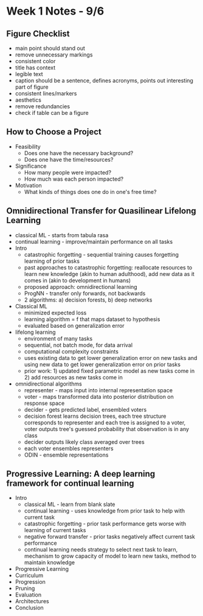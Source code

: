 # Week 1 Notes - 9/6
## Figure Checklist
- main point should stand out
- remove unnecessary markings
- consistent color
- title has context
- legible text
- caption should be a sentence, defines acronyms, points out interesting part of figure
- consistent lines/markers
- aesthetics
- remove redundancies 
- check if table can be a figure

## How to Choose a Project
- Feasibility
  - Does one have the necessary background?
  - Does one have the time/resources?
- Significance
  - How many people were impacted?
  - How much was each person impacted?
- Motivation
  - What kinds of things does one do in one's free time?

## Omnidirectional Transfer for Quasilinear Lifelong Learning
- classical ML - starts from tabula rasa
- continual learning - improve/maintain performance on all tasks
- Intro
  - catastrophic forgetting - sequential training causes forgetting learning of prior tasks
  - past approaches to catastrophic forgetting: reallocate resources to learn new knowledge (akin to human adulthood), add new data as it comes in (akin to development in humans)
  - proposed approach: omnidirectional learning
  - ProgNN - transfer only forwards, not backwards
  - 2 algorithms: a) decision forests, b) deep networks
- Classical ML
  - minimized expected loss
  - learning algorithm = f that maps dataset to hypothesis 
  - evaluated based on generalization error
- lifelong learning
  - environment of many tasks
  - sequential, not batch mode, for data arrival
  - computational complexity constraints
  - uses existing data to get lower generalization error on new tasks and using new data to get lower generalization error on prior tasks
  - prior work: 1) updated fixed parametric model as new tasks come in 2) add resources as new tasks come in 
- omnidirectional algorithms
  - representer - maps input into internal representation space
  - voter - maps transformed data into posterior distribution on response space
  - decider - gets predicted label, ensembled voters
  - decision forest learns decision trees, each tree structure corresponds to representer and each tree is assigned to a voter, voter outputs tree's guessed probability that observation is in any class
  - decider outputs likely class averaged over trees
  - each voter ensembles representers
  - ODIN - ensemble representations

## Progressive Learning: A deep learning framework for continual learning
- Intro
  - classical ML - learn from blank slate
  - continual learning - uses knowledge from prior task to help with current task
  - catastrophic forgetting - prior task performance gets worse with learning of current tasks
  - negative forward transfer - prior tasks negatively affect current task performance
  - continual learning needs strategy to select next task to learn, mechanism to grow capacity of model to learn new tasks, method to maintain knowledge
- Progressive Learning
- Curriculum
- Progression
- Pruning
- Evaluation
- Architectures
- Conclusion
